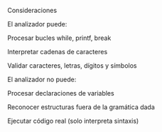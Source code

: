 Consideraciones

El analizador puede:

Procesar bucles while, printf, break

Interpretar cadenas de caracteres

Validar caracteres, letras, dígitos y símbolos

El analizador no puede:

Procesar declaraciones de variables

Reconocer estructuras fuera de la gramática dada

Ejecutar código real (solo interpreta sintaxis)
